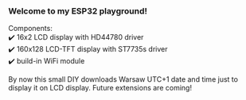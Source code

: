 ### Welcome to my ESP32 playground!

Components: <br>
:heavy_check_mark: 16x2 LCD display with HD44780 driver <br>
:heavy_check_mark: 160x128 LCD-TFT display with ST7735s driver <br>
:heavy_check_mark: build-in WiFi module <br>

By now this small DIY downloads Warsaw UTC+1 date and time just to display it on LCD display. Future extensions are coming!
